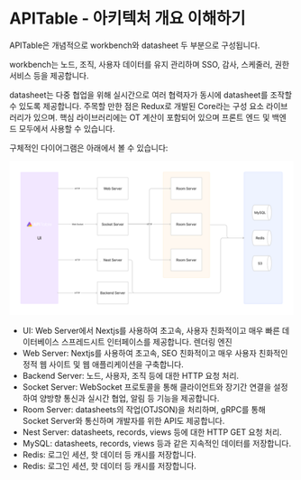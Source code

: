 # APITable - 아키텍처 개요 이해하기

APITable은 개념적으로 workbench와 datasheet 두 부분으로 구성됩니다.

workbench는 노드, 조직, 사용자 데이터를 유지 관리하며 SSO, 감사, 스케줄러, 권한 서비스 등을 제공합니다.

datasheet는 다중 협업을 위해 실시간으로 여러 협력자가 동시에 datasheet를 조작할 수 있도록 제공합니다. 주목할 만한 점은 Redux로 개발된 Core라는 구성 요소 라이브러리가 있으며. 핵심 라이브러리에는 OT 계산이 포함되어 있으며 프론트 엔드 및 백엔드 모두에서 사용할 수 있습니다.

구체적인 다이어그램은 아래에서 볼 수 있습니다:

![아키텍처 개요 이해하기](../static/architecture-overview.png)

- UI: Web Server에서 Nextjs를 사용하여 초고속, 사용자 친화적이고 매우 빠른 데이터베이스 스프레드시트 인터페이스를 제공합니다. <canvas> 렌더링 엔진
- Web Server: Nextjs를 사용하여 초고속, SEO 친화적이고 매우 사용자 친화적인 정적 웹 사이트 및 웹 애플리케이션을 구축합니다.
- Backend Server: 노드, 사용자, 조직 등에 대한 HTTP 요청 처리.
- Socket Server: WebSocket 프로토콜을 통해 클라이언트와 장기간 연결을 설정하여 양방향 통신과 실시간 협업, 알림 등 기능을 제공합니다.
- Room Server: datasheets의 작업(OTJSON)을 처리하며, gRPC를 통해 Socket Server와 통신하며 개발자를 위한 API도 제공합니다.
- Nest Server: datasheets, records, views 등에 대한 HTTP GET 요청 처리.
- MySQL: datasheets, records, views 등과 같은 지속적인 데이터를 저장합니다.
- Redis: 로그인 세션, 핫 데이터 등 캐시를 저장합니다.
- Redis: 로그인 세션, 핫 데이터 등 캐시를 저장합니다.